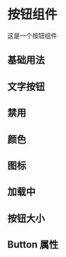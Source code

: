 <script setup>
import basis from './basis.vue'
import buttonText from './buttonText.vue'
import disabled from './disabled.vue'
import color from './color.vue'
import icon from './icon.vue'
import loading from './loading.vue'
import size from './size.vue'
import attributes from './attributes.vue'
</script>

# 按钮组件
这是一个按钮组件

## 基础用法
<Preview comp-name="Button" demo-name="basis">
  <basis />
</Preview>

## 文字按钮
<Preview comp-name="Button" demo-name="buttonText">
  <buttonText />
</Preview>


## 禁用
<Preview comp-name="Button" demo-name="disabled">
  <disabled />
</Preview>

## 颜色
<Preview comp-name="Button" demo-name="color">
  <color />
</Preview>

## 图标
<Preview comp-name="Button" demo-name="icon">
  <icon />
</Preview>

## 加载中
<Preview comp-name="Button" demo-name="loading">
  <loading />
</Preview>

## 按钮大小
<Preview comp-name="Button" demo-name="size">
  <size />
</Preview>


## Button 属性
<attributes />